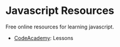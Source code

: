 
# Javascript Resources
Free online resources for learning javascript.

- [CodeAcademy](http://www.codeacademy.com): Lessons
